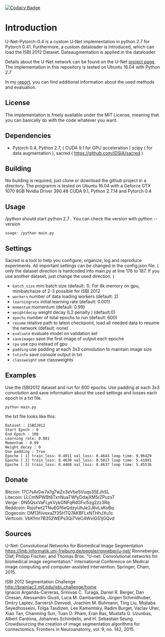 [![Codacy Badge](https://api.codacy.com/project/badge/Grade/1da555f619cb4b63915efb74e2c64f4f)](https://www.codacy.com/app/Mastercorp/U-Net-Pytorch-0.4?utm_source=github.com&amp;utm_medium=referral&amp;utm_content=Mastercorp/U-Net-Pytorch-0.4&amp;utm_campaign=Badge_Grade)

# Introduction
U-Net-Pytorch-0.4 is a custom U-Net implementation in python 2.7 for Pytorch 0.41.
Furthermore, a custom dataloader is introduced, which can load the ISBI 2012 Dataset.
Dataaugmentation is applied in the dataloader.

Details about the U-Net network can be found on the U-Net [project page](<https://lmb.informatik.uni-freiburg.de/people/ronneber/u-net/>).
The implementation in this repository is tested on Ubuntu 16.04 with Python 2.7    

In my  [report](https://github.com/Mastercorp/U-Net-Pytorch-0.4/blob/master/practica%20final.pdf), you can find additional information about the used methods and evaluation.

## License
The implementation is freely available under the MIT License,
meaning that you can basically do with the code whatever you want.

## Dependencies
*   Pytorch 0.4, Python 2.7, ( CUDA 9.1 for GPU acceleration ) scipy ( for data augmentation ), sacred ( <https://github.com/IDSIA/sacred> )
 
## Building
No building is required, just clone or download the github project in a directory. The programm is tested on Ubuntu 16.04 with a Geforce GTX 1070 8GB Nvidia Driver 390.48 CUDA 9.1, Python 2.7.14 and Pytorch 0.4  

## Usage
/python should start python 2.7 . You can check the version with python --version
```
usage: /python main.py 
```

## Settings 
Sacred is a tool to help you configure, organize, log and reproduce experiments. All important settings can be changed in the config.json file. ( only the dataset direction is hardcoded into main.py at line 176 to 187. If you use another dataset, just change the used direction. )

*   `batch_size`   mini batch size (default: 1). For 8k memory on gpu, minibatchsize of 2-3 possible for ISBI 2012
*   `workers`     number of data loading workers (default: 2)
*   `learningrate`                initial learning rate (default: 0.001)
*   `momentum`          momentum (default: 0.99)
*   `weightdecay`        weight decay (L2 penalty ) (default:0)
*   `epochs`            number of total epochs to run (default: 600)
*   `resume`      relative path to latest checkpoint, load all needed data to resume the network (default: none)
*   `evaluate`        evaluate model on validation set
*   `saveimages`     save the first image of output each epoche
*   `cpu`             use cpu instead of gpu
*   `padding`             use padding at each 3x3 convolution to maintain image size
*   `txtinfo`                  save console output in txt
*   `classweight`                 use classweights

## Examples
Use the ISBI2012 dataset and run for 600 epochs. Use padding at each 3x3 convolution and save information about the used settings and losses each epoch in a txt file.
```
python main.py
```
the txt file looks like this:
```
Dataset : ISBI2012
Start Epoch : 0
End Epoch : 100
Learning rate: 0.001
Momentum : 0.99
Weight decay : 0
Use padding : True
Epoche [ 1] train_loss: 0.4911 val_loss: 0.4643 loop time: 9.96429
Epoche [ 2] train_loss: 0.4630 val_loss: 0.5017 loop time: 5.41091
Epoche [ 3] train_loss: 0.4460 val_loss: 0.4637 loop time: 5.45516
```

## Donate
Bitcoin: 17C7sAiGw7a7g7wZx3eVbe5Vuqs35EJhSL  
Litecoin: LLCmNPWBt8TxnNuaTWfyDdajXM5rZPuzsT  
Verge   : DN5QsxVaFLykVykGNFqRdGFvi5zg2zz3Rq   
Reddcoin: Rsjofwt2TNu6Gf6eQdzyUhJe2J6vLsKoBq  
Dogecoin: DM13fiivexaZf35HTQ7AKBFLxNTHhJXu1c  
Vertcoin: VbKfmr7B352WEPs3Qi7VeC4WviGS1jGQvd  

## Sources
U-Net: Convolutional Networks for Biomedical Image Segmentation   
<https://lmb.informatik.uni-freiburg.de/people/ronneber/u-net/> 
Ronneberger, Olaf, Philipp Fischer, and Thomas Brox. "U-net: Convolutional networks for biomedical image segmentation." International Conference on Medical image computing and computer-assisted intervention. Springer, Cham, 2015.   

ISBI 2012 Segmentation Challenge   
<http://brainiac2.mit.edu/isbi_challenge/home>   
Ignacio Arganda-Carreras, Srinivas C. Turaga, Daniel R. Berger, Dan Ciresan, Alessandro Giusti, Luca M. Gambardella, Jürgen Schmidhuber, Dmtry Laptev, Sarversh Dwivedi, Joachim M. Buhmann, Ting Liu, Mojtaba Seyedhosseini, Tolga Tasdizen, Lee Kamentsky, Radim Burget, Vaclav Uher, Xiao Tan, Chanming Sun, Tuan D. Pham, Eran Bas, Mustafa G. Uzunbas, Albert Cardona, Johannes Schindelin, and H. Sebastian Seung. Crowdsourcing the creation of image segmentation algorithms for connectomics. Frontiers in Neuroanatomy, vol. 9, no. 142, 2015.   
